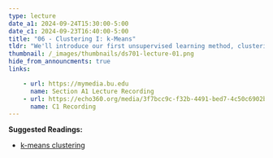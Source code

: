 ```yaml
---
type: lecture
date_a1: 2024-09-24T15:30:00-5:00
date_c1: 2024-09-23T16:40:00-5:00
title: "06 - Clustering I: k-Means"
tldr: "We'll introduce our first unsupervised learning method, clustering with k-means."
thumbnail: /_images/thumbnails/ds701-lecture-01.png
hide_from_announcments: true
links: 

    - url: https://mymedia.bu.edu
      name: Section A1 Lecture Recording
    - url: https://echo360.org/media/3f7bcc9c-f32b-4491-bed7-4c50c6902b90/public
      name: C1 Recording
---
```


**Suggested Readings:**
- [k-means clustering](https://tools4ds.github.io/DS701-Course-Notes/06-Clustering-I-kmeans.html)
